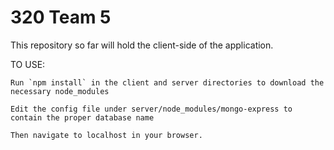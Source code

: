 # 320 Team 5

This repository so far will hold the client-side of the application.



TO USE:

    Run `npm install` in the client and server directories to download the necessary node_modules

    Edit the config file under server/node_modules/mongo-express to contain the proper database name

    Then navigate to localhost in your browser.
